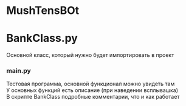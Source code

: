 # MushTensBOt
<h1>BankClass.py</h1>  Основной класс, который нужно будет импортировать в проект <br />
<h3>main.py</h3>  Тестовая программа, основной функционал можно увидеть там<br />
У основных функций есть описание (при наведении всплывашка)<br />
В скрипте BankClass подробные комментарии, что и как работает<br />
